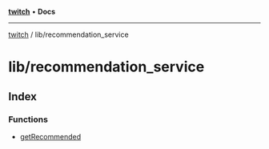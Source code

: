 [**twitch**](../../README.md) • **Docs**

***

[twitch](../../modules.md) / lib/recommendation\_service

# lib/recommendation\_service

## Index

### Functions

- [getRecommended](functions/getRecommended.md)
